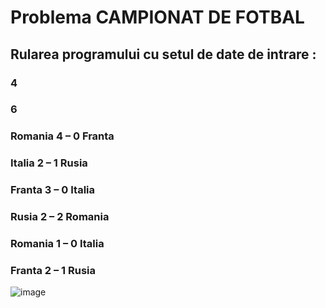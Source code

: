 # Problema CAMPIONAT DE FOTBAL
## Rularea programului cu setul de date de intrare : 
### 4
### 6
### Romania 4 – 0 Franta
### Italia 2 – 1 Rusia
### Franta 3 – 0 Italia
### Rusia 2 – 2 Romania
### Romania 1 – 0 Italia
### Franta 2 – 1 Rusia
![image](https://github.com/crchende/practica2023/assets/137763813/b9e6bb7c-c7fe-4eda-bd64-61eb1619b3f6)
